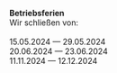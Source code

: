 **Betriebsferien**  
Wir schließen von:
<br><br>
15.05.2024 — 29.05.2024  
20.06.2024 — 23.06.2024  
11.11.2024 — 12.12.2024
